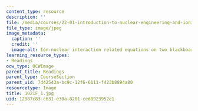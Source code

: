 ```yaml
---
content_type: resource
description: ''
file: /media/courses/22-01-introduction-to-nuclear-engineering-and-ionizing-radiation-fall-2016/12987c83c631e30a8201ced8923952e1_1021F_1.jpg
file_type: image/jpeg
image_metadata:
  caption: ''
  credit: ''
  image-alt: Ion-nuclear interaction related equations on two blackboards.
learning_resource_types:
- Readings
ocw_type: OCWImage
parent_title: Readings
parent_type: CourseSection
parent_uid: 7d42543a-bc9c-12f6-6111-f423b8894a80
resourcetype: Image
title: 1021F_1.jpg
uid: 12987c83-c631-e30a-8201-ced8923952e1
---
```

